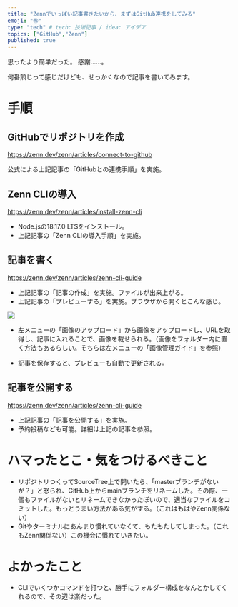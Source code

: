 ```yaml
---
title: "Zennでいっぱい記事書きたいから、まずはGitHub連携をしてみる"
emoji: "㊗️"
type: "tech" # tech: 技術記事 / idea: アイデア
topics: ["GitHub","Zenn"]
published: true
---
```


思ったより簡単だった。
感謝……。

何番煎じって感じだけども、せっかくなので記事を書いてみます。

# 手順

## GitHubでリポジトリを作成

https://zenn.dev/zenn/articles/connect-to-github

公式による上記記事の「GitHubとの連携手順」を実施。

## Zenn CLIの導入

https://zenn.dev/zenn/articles/install-zenn-cli

* Node.jsの18.17.0 LTSをインストール。
* 上記記事の「Zenn CLIの導入手順」を実施。

## 記事を書く

https://zenn.dev/zenn/articles/zenn-cli-guide

* 上記記事の「記事の作成」を実施。ファイルが出来上がる。
* 上記記事の「プレビューする」を実施。ブラウザから開くとこんな感じ。

![](https://storage.googleapis.com/zenn-user-upload/4e0a9efae238-20230806.png)

* 左メニューの「画像のアップロード」から画像をアップロードし、URLを取得し、記事に入れることで、画像を載せられる。（画像をフォルダー内に置く方法もあるらしい。そちらは左メニューの「画像管理ガイド」を参照）

* 記事を保存すると、プレビューも自動で更新される。

## 記事を公開する

https://zenn.dev/zenn/articles/zenn-cli-guide

* 上記記事の「記事を公開する」を実施。
* 予約投稿なども可能。詳細は上記の記事を参照。

# ハマったとこ・気をつけるべきこと

* リポジトリつくってSourceTree上で開いたら、「masterブランチがないが？」と怒られ、GitHub上からmainブランチをリネームした。その際、一個もファイルがないとリネームできなかったぽいので、適当なファイルをコミットした。もっとうまい方法がある気がする。（これはもはやZenn関係ない）
* Gitやターミナルにあんまり慣れていなくて、もたもたしてしまった。（これもZenn関係ない）この機会に慣れていきたい。

# よかったこと

* CLIでいくつかコマンドを打つと、勝手にフォルダー構成をなんとかしてくれるので、その辺は楽だった。

